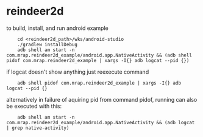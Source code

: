 reindeer2d
=========

to build, install, and run android example
```
    cd <reindeer2d_path>/wks/android-studio
    ./gradlew installDebug
    adb shell am start -n com.mrap.reindeer2d_example/android.app.NativeActivity && (adb shell pidof com.mrap.reindeer2d_example | xargs -I{} adb logcat --pid {})
```

if logcat doesn't show anything just reexecute command
```
    adb shell pidof com.mrap.reindeer2d_example | xargs -I{} adb logcat --pid {}
```

alternatively in failure of aquiring pid from command pidof, running can also be executed with this:
```
    adb shell am start -n com.mrap.reindeer2d_example/android.app.NativeActivity && (adb logcat | grep native-activity)
```